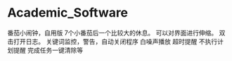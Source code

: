 # Academic_Software
番茄小闹钟，自用版
7个小番茄后一个比较大的休息。
可以对界面进行伸缩。
双击打开日志。
关键词监控，警告，自动关闭程序
白噪声播放
超时提醒
不执行计划提醒
完成任务一键清除等
